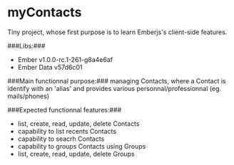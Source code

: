 myContacts
==========

Tiny project, whose first purpose is to learn Emberjs's client-side features.

###Libs:###
 - Ember v1.0.0-rc.1-261-g8a4e6af
 - Ember Data v57d6c01

###Main functionnal purpose:###
managing Contacts,
where a Contact is identify with an 'alias' and provides various personnal/professionnal (eg. mails/phones)

###Expected functionnal features:###
 - list, create, read, update, delete Contacts
 - capability to list recents Contacts
 - capability to seacrh Contacts
 - capability to groups Contacts using Groups
 - list, create, read, update, delete Groups
